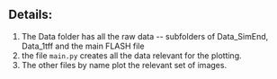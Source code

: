 ## Details:
1. The Data folder has all the raw data -- subfolders of Data_SimEnd, Data_1tff and the main FLASH file
2. the file `main.py` creates all the data relevant for the plotting.
3. The other files by name plot the relevant set of images.
